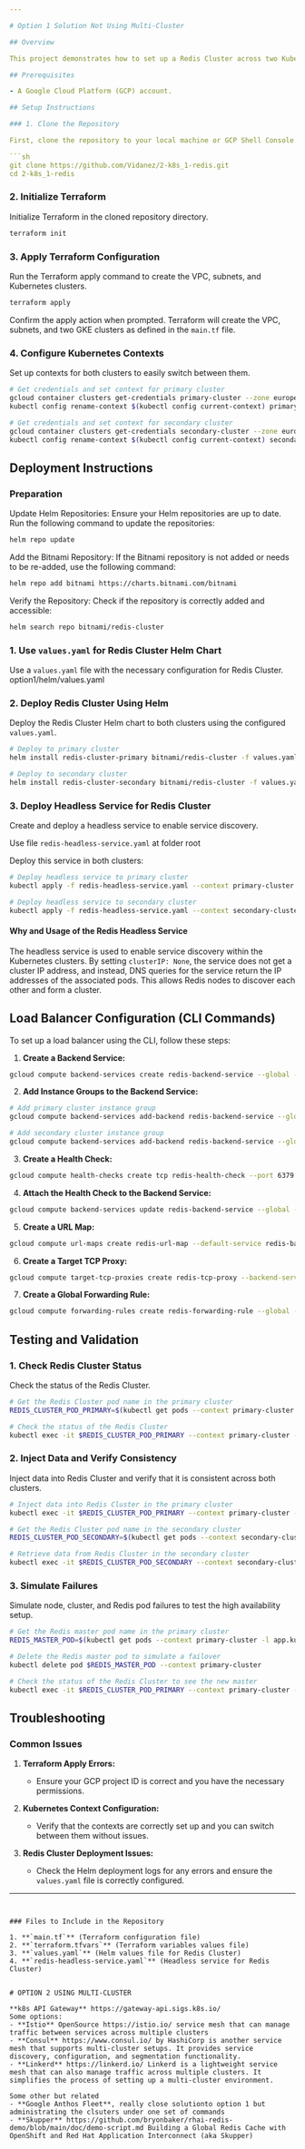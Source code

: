 ```yaml
---

# Option 1 Solution Not Using Multi-Cluster

## Overview

This project demonstrates how to set up a Redis Cluster across two Kubernetes clusters using Terraform and Helm on Google Cloud Platform (GCP). The goal is to deploy a Redis Cluster that spans two GKE clusters, ensuring high availability and data consistency.

## Prerequisites

- A Google Cloud Platform (GCP) account.

## Setup Instructions

### 1. Clone the Repository

First, clone the repository to your local machine or GCP Shell Console.

```sh
git clone https://github.com/Vidanez/2-k8s_1-redis.git
cd 2-k8s_1-redis
```

### 2. Initialize Terraform

Initialize Terraform in the cloned repository directory.

```sh
terraform init
```

### 3. Apply Terraform Configuration

Run the Terraform apply command to create the VPC, subnets, and Kubernetes clusters.

```sh
terraform apply
```

Confirm the apply action when prompted. Terraform will create the VPC, subnets, and two GKE clusters as defined in the `main.tf` file.

### 4. Configure Kubernetes Contexts

Set up contexts for both clusters to easily switch between them.

```sh
# Get credentials and set context for primary cluster
gcloud container clusters get-credentials primary-cluster --zone europe-west1
kubectl config rename-context $(kubectl config current-context) primary-cluster

# Get credentials and set context for secondary cluster
gcloud container clusters get-credentials secondary-cluster --zone europe-west1
kubectl config rename-context $(kubectl config current-context) secondary-cluster
```

## Deployment Instructions
### Preparation
Update Helm Repositories: Ensure your Helm repositories are up to date. Run the following command to update the repositories:
```sh
helm repo update
```
Add the Bitnami Repository: If the Bitnami repository is not added or needs to be re-added, use the following command:
```sh
helm repo add bitnami https://charts.bitnami.com/bitnami
```
Verify the Repository: Check if the repository is correctly added and accessible:
```sh
helm search repo bitnami/redis-cluster
```

### 1. Use `values.yaml` for Redis Cluster Helm Chart

Use a `values.yaml` file with the necessary configuration for Redis Cluster.
option1/helm/values.yaml

### 2. Deploy Redis Cluster Using Helm

Deploy the Redis Cluster Helm chart to both clusters using the configured `values.yaml`.

```sh
# Deploy to primary cluster
helm install redis-cluster-primary bitnami/redis-cluster -f values.yaml --kube-context primary-cluster

# Deploy to secondary cluster
helm install redis-cluster-secondary bitnami/redis-cluster -f values.yaml --kube-context secondary-cluster
```

### 3. Deploy Headless Service for Redis Cluster

Create and deploy a headless service to enable service discovery.

Use file `redis-headless-service.yaml` at folder root


Deploy this service in both clusters:

```sh
# Deploy headless service to primary cluster
kubectl apply -f redis-headless-service.yaml --context primary-cluster

# Deploy headless service to secondary cluster
kubectl apply -f redis-headless-service.yaml --context secondary-cluster
```

#### Why and Usage of the Redis Headless Service

The headless service is used to enable service discovery within the Kubernetes clusters. By setting `clusterIP: None`, the service does not get a cluster IP address, and instead, DNS queries for the service return the IP addresses of the associated pods. This allows Redis nodes to discover each other and form a cluster.

## Load Balancer Configuration (CLI Commands)

To set up a load balancer using the CLI, follow these steps:

1. **Create a Backend Service:**

```sh
gcloud compute backend-services create redis-backend-service --global --protocol TCP
```

2. **Add Instance Groups to the Backend Service:**

```sh
# Add primary cluster instance group
gcloud compute backend-services add-backend redis-backend-service --global --instance-group=primary-cluster-group --instance-group-zone=europe-west1-b

# Add secondary cluster instance group
gcloud compute backend-services add-backend redis-backend-service --global --instance-group=secondary-cluster-group --instance-group-zone=europe-west1-b
```

3. **Create a Health Check:**

```sh
gcloud compute health-checks create tcp redis-health-check --port 6379
```

4. **Attach the Health Check to the Backend Service:**

```sh
gcloud compute backend-services update redis-backend-service --global --health-checks=redis-health-check
```

5. **Create a URL Map:**

```sh
gcloud compute url-maps create redis-url-map --default-service redis-backend-service
```

6. **Create a Target TCP Proxy:**

```sh
gcloud compute target-tcp-proxies create redis-tcp-proxy --backend-service=redis-backend-service
```

7. **Create a Global Forwarding Rule:**

```sh
gcloud compute forwarding-rules create redis-forwarding-rule --global --target-tcp-proxy=redis-tcp-proxy --ports=6379
```

## Testing and Validation

### 1. Check Redis Cluster Status

Check the status of the Redis Cluster.

```sh
# Get the Redis Cluster pod name in the primary cluster
REDIS_CLUSTER_POD_PRIMARY=$(kubectl get pods --context primary-cluster -l app.kubernetes.io/name=redis-cluster -o jsonpath="{.items.metadata.name}")

# Check the status of the Redis Cluster
kubectl exec -it $REDIS_CLUSTER_POD_PRIMARY --context primary-cluster -- redis-cli -c cluster nodes
```

### 2. Inject Data and Verify Consistency

Inject data into Redis Cluster and verify that it is consistent across both clusters.

```sh
# Inject data into Redis Cluster in the primary cluster
kubectl exec -it $REDIS_CLUSTER_POD_PRIMARY --context primary-cluster -- redis-cli -c set key "value"

# Get the Redis Cluster pod name in the secondary cluster
REDIS_CLUSTER_POD_SECONDARY=$(kubectl get pods --context secondary-cluster -l app.kubernetes.io/name=redis-cluster -o jsonpath="{.items.metadata.name}")

# Retrieve data from Redis Cluster in the secondary cluster
kubectl exec -it $REDIS_CLUSTER_POD_SECONDARY --context secondary-cluster -- redis-cli -c get key
```

### 3. Simulate Failures

Simulate node, cluster, and Redis pod failures to test the high availability setup.

```sh
# Get the Redis master pod name in the primary cluster
REDIS_MASTER_POD=$(kubectl get pods --context primary-cluster -l app.kubernetes.io/name=redis-cluster,role=master -o jsonpath="{.items.metadata.name}")

# Delete the Redis master pod to simulate a failover
kubectl delete pod $REDIS_MASTER_POD --context primary-cluster

# Check the status of the Redis Cluster to see the new master
kubectl exec -it $REDIS_CLUSTER_POD_PRIMARY --context primary-cluster -- redis-cli -c cluster nodes
```

## Troubleshooting

### Common Issues

1. **Terraform Apply Errors:**
   - Ensure your GCP project ID is correct and you have the necessary permissions.

2. **Kubernetes Context Configuration:**
   - Verify that the contexts are correctly set up and you can switch between them without issues.

3. **Redis Cluster Deployment Issues:**
   - Check the Helm deployment logs for any errors and ensure the `values.yaml` file is correctly configured.

---
```


### Files to Include in the Repository

1. **`main.tf`** (Terraform configuration file)
2. **`terraform.tfvars`** (Terraform variables values file)
3. **`values.yaml`** (Helm values file for Redis Cluster)
4. **`redis-headless-service.yaml`** (Headless service for Redis Cluster)


# OPTION 2 USING MULTI-CLUSTER 

**k8s API Gateway** https://gateway-api.sigs.k8s.io/
Some options:
- **Istio** OpenSource https://istio.io/ service mesh that can manage traffic between services across multiple clusters
- **Consul** https://www.consul.io/ by HashiCorp is another service mesh that supports multi-cluster setups. It provides service discovery, configuration, and segmentation functionality.
- **Linkerd** https://linkerd.io/ Linkerd is a lightweight service mesh that can also manage traffic across multiple clusters. It simplifies the process of setting up a multi-cluster environment.

Some other but related
- **Google Anthos Fleet**, really close solutionto option 1 but administrating the clsuters under one set of commands
- **Skupper** https://github.com/bryonbaker/rhai-redis-demo/blob/main/doc/demo-script.md Building a Global Redis Cache with OpenShift and Red Hat Application Interconnect (aka Skupper)

